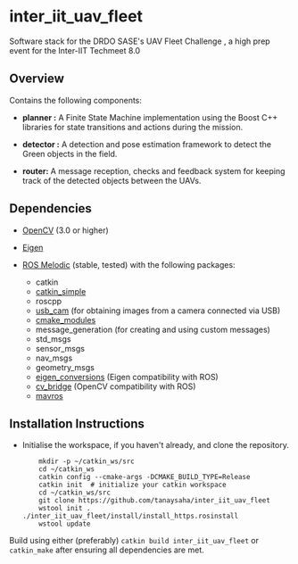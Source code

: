 # inter_iit_uav_fleet

Software stack for the DRDO SASE's UAV Fleet Challenge , a high prep event for the Inter-IIT Techmeet 8.0

## Overview

Contains the following components:

* **planner :** A Finite State Machine implementation using the Boost C++ libraries for state transitions and actions during the mission.

* **detector :** A detection and pose estimation framework to detect the Green objects in the field.

* **router:** A message reception, checks and feedback system for keeping track of the detected objects between the UAVs.

## Dependencies

* [OpenCV](https://opencv.org/) (3.0 or higher) 

* [Eigen](http://eigen.tuxfamily.org/index.php?title=Main_Page)

* [ROS Melodic](http://wiki.ros.org/melodic) (stable, tested) with the following packages:
  
  - catkin
  - [catkin_simple](https://github.com/catkin/catkin_simple)
  - roscpp
  - [usb_cam](https://github.com/ros-drivers/usb_cam.git) (for obtaining images from a camera connected via USB)
  - [cmake_modules](https://github.com/ros/cmake_modules)
  - message_generation (for creating and using custom messages)
  - std_msgs
  - sensor_msgs
  - nav_msgs
  - geometry_msgs
  - [eigen_conversions](https://github.com/ros/geometry) (Eigen compatibility with ROS)
  - [cv_bridge](https://github.com/ros-perception/vision_opencv) (OpenCV compatibility with ROS)
  - [mavros](https://github.com/mavlink/mavros) 

## Installation Instructions

* Initialise the workspace, if you haven't already, and clone the repository.
  
  ```
      mkdir -p ~/catkin_ws/src
      cd ~/catkin_ws
      catkin config --cmake-args -DCMAKE_BUILD_TYPE=Release
      catkin init  # initialize your catkin workspace
      cd ~/catkin_ws/src
      git clone https://github.com/tanaysaha/inter_iit_uav_fleet
      wstool init . ./inter_iit_uav_fleet/install/install_https.rosinstall
      wstool update
  ```

Build using either (preferably) `catkin build inter_iit_uav_fleet` or `catkin_make` after ensuring all dependencies are met.

## 
